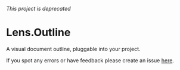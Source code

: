 *This project is deprecated*

Lens.Outline
==============

A visual document outline, pluggable into your project.

If you spot any errors or have feedback please create an issue [here](http://github.com/elifesciences/lens/issues).

